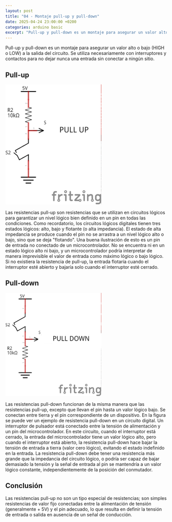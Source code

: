 ```yaml
---
layout: post
title: "04 - Montaje pull-up y pull-down"
date: 2025-04-24 23:00:00 +0200
categories: arduino basic
excerpt: "Pull-up y pull-down es un montaje para asegurar un valor alto o bajo (HIGH o LOW) a la salida del circuito. Se utiliza necesariamente con interruptores y contactos para no dejar nunca una entrada sin conectar a ningún sitio."
---
```


[img1]: /assets/images/ard/ard_04_01.png "Pull-up"
[img2]: /assets/images/ard/ard_04_02.png "Pull-down"

Pull-up y pull-down es un montaje para asegurar un valor alto o bajo (HIGH o LOW) a la salida del circuito. Se utiliza necesariamente con interruptores y contactos para no dejar nunca una entrada sin conectar a ningún sitio.

## Pull-up

![Pull-up][img1]

Las resistencias pull-up son resistencias que se utilizan en circuitos lógicos para garantizar un nivel lógico bien definido en un pin en todas las condiciones. Como recordatorio, los circuitos lógicos digitales tienen tres estados lógicos: alto, bajo y flotante (o alta impedancia). El estado de alta impedancia se produce cuando el pin no se arrastra a un nivel lógico alto o bajo, sino que se deja "flotando". Una buena ilustración de esto es un pin de entrada no conectado de un microcontrolador. No se encuentra ni en un estado lógico alto ni bajo, y un microcontrolador podría interpretar de manera imprevisible el valor de entrada como máximo lógico o bajo lógico. Si no existiera la resistencia de pull-up, la entrada flotaría cuando el interruptor esté abierto y bajaría solo cuando el interruptor esté cerrado.

## Pull-down

![Pull-down][img2]

Las resistencias pull-down funcionan de la misma manera que las resistencias pull-up, excepto que llevan el pin hasta un valor lógico bajo. Se conectan entre tierra y el pin correspondiente de un dispositivo. En la figura se puede ver un ejemplo de resistencia pull-down en un circuito digital. Un interruptor de pulsador está conectado entre la tensión de alimentación y un pin del microcontrolador. En este circuito, cuando el interruptor está cerrado, la entrada del microcontrolador tiene un valor lógico alto, pero cuando el interruptor está abierto, la resistencia pull-down hace bajar la tensión de entrada a tierra (valor cero lógico), evitando el estado indefinido en la entrada. La resistencia pull-down debe tener una resistencia más grande que la impedancia del circuito lógico, o podría ser capaz de bajar demasiado la tensión y la señal de entrada al pin se mantendría a un valor lógico constante, independientemente de la posición del conmutador.

## Conclusión

Las resistencias pull-up no son un tipo especial de resistencias; son simples resistencias de valor fijo conectadas entre la alimentación de tensión (generalmente + 5V) y el pin adecuado, lo que resulta en definir la tensión de entrada o salida en ausencia de un señal de conducción.
